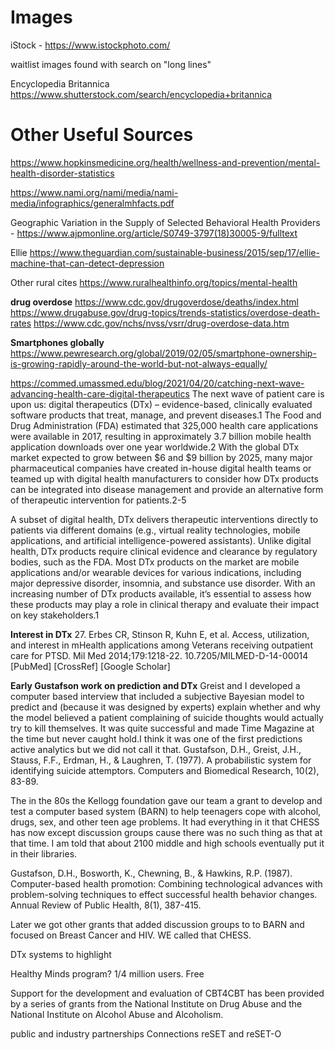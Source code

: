 # Images

iStock - https://www.istockphoto.com/

waitlist images found with search on "long lines"


Encyclopedia Britannica
https://www.shutterstock.com/search/encyclopedia+britannica



# Other Useful Sources
https://www.hopkinsmedicine.org/health/wellness-and-prevention/mental-health-disorder-statistics

https://www.nami.org/nami/media/nami-media/infographics/generalmhfacts.pdf

Geographic Variation in the Supply of Selected Behavioral Health Providers - https://www.ajpmonline.org/article/S0749-3797(18)30005-9/fulltext

Ellie
https://www.theguardian.com/sustainable-business/2015/sep/17/ellie-machine-that-can-detect-depression

Other rural cites
https://www.ruralhealthinfo.org/topics/mental-health


**drug overdose**
https://www.cdc.gov/drugoverdose/deaths/index.html
https://www.drugabuse.gov/drug-topics/trends-statistics/overdose-death-rates
https://www.cdc.gov/nchs/nvss/vsrr/drug-overdose-data.htm

**Smartphones globally**
https://www.pewresearch.org/global/2019/02/05/smartphone-ownership-is-growing-rapidly-around-the-world-but-not-always-equally/



https://commed.umassmed.edu/blog/2021/04/20/catching-next-wave-advancing-health-care-digital-therapeutics
The next wave of patient care is upon us: digital therapeutics (DTx) – evidence-based, clinically evaluated software products that treat, manage, and prevent diseases.1 The Food and Drug Administration (FDA) estimated that 325,000 health care applications were available in 2017, resulting in approximately 3.7 billion mobile health application downloads over one year worldwide.2 With the global DTx market expected to grow between $6 and $9 billion by 2025, many major pharmaceutical companies have created in-house digital health teams or teamed up with digital health manufacturers to consider how DTx products can be integrated into disease management and provide an alternative form of therapeutic intervention for patients.2-5

A subset of digital health, DTx delivers therapeutic interventions directly to patients via different domains (e.g., virtual reality technologies, mobile applications, and artificial intelligence-powered assistants). Unlike digital health, DTx products require clinical evidence and clearance by regulatory bodies, such as the FDA. Most DTx products on the market are mobile applications and/or wearable devices for various indications, including major depressive disorder, insomnia, and substance use disorder. With an increasing number of DTx products available, it’s essential to assess how these products may play a role in clinical therapy and evaluate their impact on key stakeholders.1




**Interest in DTx**
27. Erbes CR, Stinson R, Kuhn E, et al. Access, utilization, and interest in mHealth applications among Veterans receiving outpatient care for PTSD. Mil Med 2014;179:1218-22. 10.7205/MILMED-D-14-00014 [PubMed] [CrossRef] [Google Scholar]


**Early Gustafson work on prediction and DTx**
Greist and I developed a computer based interview that included a subjective Bayesian model to predict and (because it was designed by experts) explain whether and why the model believed a patient complaining of suicide thoughts would actually try to kill themselves.  It was quite successful and made Time Magazine at the time but never caught hold.I think it was one of the first predictions active analytics but we did not call it that.
Gustafson, D.H., Greist, J.H., Stauss, F.F., Erdman, H., & Laughren, T.  (1977). A probabilistic system for identifying suicide attemptors. Computers and Biomedical Research, 10(2), 83-89.

The in the 80s the Kellogg foundation gave our team a grant to develop and test a computer based system (BARN) to help teenagers cope with alcohol, drugs, sex, and other teen age problems.   It had everything in it that CHESS has now except discussion groups cause there was no such thing as that at that time.  I am told that about 2100 middle and high schools eventually put it in their libraries.

 Gustafson, D.H., Bosworth, K., Chewning, B., & Hawkins, R.P. (1987). Computer-based health promotion: Combining technological advances with problem-solving techniques to effect successful health behavior changes. Annual Review of Public Health, 8(1), 387-415.

Later we got other grants that added discussion groups to to BARN and focused on Breast Cancer and HIV. WE called that CHESS.



DTx systems to highlight

Healthy Minds program?   1/4 million users.  Free

Support for the development and evaluation of CBT4CBT has been provided by a series of grants from the National Institute on Drug Abuse and the National Institute on Alcohol Abuse and Alcoholism.

public and industry partnerships
	Connections
	reSET and reSET-O